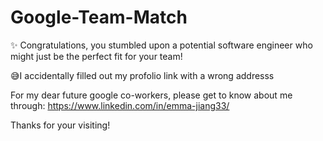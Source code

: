 # Google-Team-Match

✨ Congratulations, you stumbled upon a potential software engineer who might just be the perfect fit for your team!

😅I accidentally filled out my profolio link with a wrong addresss

For my dear future google co-workers, please get to know about me through: https://www.linkedin.com/in/emma-jiang33/

Thanks for your visiting!
